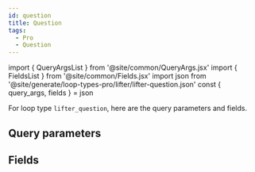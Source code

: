 ```yaml
---
id: question
title: Question
tags:
  - Pro
  - Question
---
```

import { QueryArgsList } from '@site/common/QueryArgs.jsx'
import { FieldsList } from '@site/common/Fields.jsx'
import json from '@site/generate/loop-types-pro/lifter/lifter-question.json'
const { query_args, fields } = json

For loop type `lifter_question`, here are the query parameters and fields.

## Query parameters

<QueryArgsList args={query_args} />

## Fields

<FieldsList fields={fields} />
